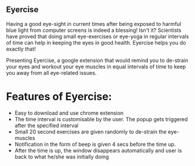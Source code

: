 ## Eyercise
Having a good eye-sight in current times after being exposed to harmful blue light from computer screens is indeed a blessing! Isn't it? Scientists have proved that doing small eye-exercises or eye-yoga in regular intervals of time can help in keeping the eyes in good health. Eyercise helps you do exactly that!

Presenting Eyercise, a google extension that would remind you to de-strain your eyes and workout your eye muscles in equal intervals of time to keep you away from all eye-related issues.

# Features of Eyercise:
* Easy to download and use chrome extension
* The time interval is customisable by the user. The popup gets triggered after the specified interval
* Small 20 second exercises are given randomly to de-strain the eye-muscles
* Notification in the form of beep is given 4 secs before the time up.
* After the time is up, the window disappears automatically and user is back to what he/she was initially doing 
